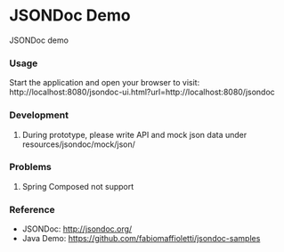 JSONDoc Demo
========================
JSONDoc demo

### Usage

Start the application and open your browser to visit: http://localhost:8080/jsondoc-ui.html?url=http://localhost:8080/jsondoc

### Development

1. During prototype, please write API and mock json data under resources/jsondoc/mock/json/

### Problems

1. Spring Composed not support

### Reference

* JSONDoc: http://jsondoc.org/
* Java Demo: https://github.com/fabiomaffioletti/jsondoc-samples
